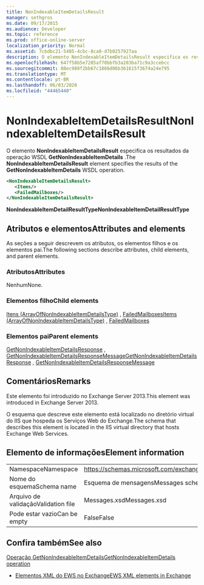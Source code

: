 ```yaml
---
title: NonIndexableItemDetailsResult
manager: sethgros
ms.date: 09/17/2015
ms.audience: Developer
ms.topic: reference
ms.prod: office-online-server
localization_priority: Normal
ms.assetid: 7cbdbc21-5405-4cbc-8ca0-d7b0257927aa
description: O elemento NonIndexableItemDetailsResult especifica os resultados da operação WSDL GetNonIndexableItemDetails.
ms.openlocfilehash: 647f58b5e7285af70bbfb3a203ba71c9a3ccebcc
ms.sourcegitcommit: 88ec988f2bb67c1866d06b361615f3674a24e795
ms.translationtype: MT
ms.contentlocale: pt-BR
ms.lasthandoff: 06/03/2020
ms.locfileid: "44465440"
---
```

# <a name="nonindexableitemdetailsresult"></a><span data-ttu-id="05ad7-103">NonIndexableItemDetailsResult</span><span class="sxs-lookup"><span data-stu-id="05ad7-103">NonIndexableItemDetailsResult</span></span>

<span data-ttu-id="05ad7-104">O elemento **NonIndexableItemDetailsResult** especifica os resultados da operação WSDL **GetNonIndexableItemDetails** .</span><span class="sxs-lookup"><span data-stu-id="05ad7-104">The **NonIndexableItemDetailsResult** element specifies the results of the **GetNonIndexableItemDetails** WSDL operation.</span></span> 
  
```XML
<NonIndexableItemDetailsResult>
   <Items/>
   <FailedMailboxes/>
</NonIndexableItemDetailsResult>
```

 <span data-ttu-id="05ad7-105">**NonIndexableItemDetailResultType**</span><span class="sxs-lookup"><span data-stu-id="05ad7-105">**NonIndexableItemDetailResultType**</span></span>
## <a name="attributes-and-elements"></a><span data-ttu-id="05ad7-106">Atributos e elementos</span><span class="sxs-lookup"><span data-stu-id="05ad7-106">Attributes and elements</span></span>

<span data-ttu-id="05ad7-107">As seções a seguir descrevem os atributos, os elementos filhos e os elementos pai.</span><span class="sxs-lookup"><span data-stu-id="05ad7-107">The following sections describe attributes, child elements, and parent elements.</span></span>
  
### <a name="attributes"></a><span data-ttu-id="05ad7-108">Atributos</span><span class="sxs-lookup"><span data-stu-id="05ad7-108">Attributes</span></span>

<span data-ttu-id="05ad7-109">Nenhum</span><span class="sxs-lookup"><span data-stu-id="05ad7-109">None.</span></span>
  
### <a name="child-elements"></a><span data-ttu-id="05ad7-110">Elementos filho</span><span class="sxs-lookup"><span data-stu-id="05ad7-110">Child elements</span></span>

<span data-ttu-id="05ad7-111">[Itens (ArrayOfNonIndexableItemDetailsType)](items-arrayofnonindexableitemdetailstype.md) , [FailedMailboxes](failedmailboxes.md)</span><span class="sxs-lookup"><span data-stu-id="05ad7-111">[Items (ArrayOfNonIndexableItemDetailsType)](items-arrayofnonindexableitemdetailstype.md) , [FailedMailboxes](failedmailboxes.md)</span></span>
  
### <a name="parent-elements"></a><span data-ttu-id="05ad7-112">Elementos pai</span><span class="sxs-lookup"><span data-stu-id="05ad7-112">Parent elements</span></span>

<span data-ttu-id="05ad7-113">[GetNonIndexableItemDetailsResponse](getnonindexableitemdetailsresponse.md) , [GetNonIndexableItemDetailsResponseMessage](getnonindexableitemdetailsresponsemessage.md)</span><span class="sxs-lookup"><span data-stu-id="05ad7-113">[GetNonIndexableItemDetailsResponse](getnonindexableitemdetailsresponse.md) , [GetNonIndexableItemDetailsResponseMessage](getnonindexableitemdetailsresponsemessage.md)</span></span>
  
## <a name="remarks"></a><span data-ttu-id="05ad7-114">Comentários</span><span class="sxs-lookup"><span data-stu-id="05ad7-114">Remarks</span></span>

<span data-ttu-id="05ad7-115">Este elemento foi introduzido no Exchange Server 2013.</span><span class="sxs-lookup"><span data-stu-id="05ad7-115">This element was introduced in Exchange Server 2013.</span></span>
  
<span data-ttu-id="05ad7-116">O esquema que descreve este elemento está localizado no diretório virtual do IIS que hospeda os Serviços Web do Exchange.</span><span class="sxs-lookup"><span data-stu-id="05ad7-116">The schema that describes this element is located in the IIS virtual directory that hosts Exchange Web Services.</span></span>
  
## <a name="element-information"></a><span data-ttu-id="05ad7-117">Elemento de informações</span><span class="sxs-lookup"><span data-stu-id="05ad7-117">Element information</span></span>

|||
|:-----|:-----|
|<span data-ttu-id="05ad7-118">Namespace</span><span class="sxs-lookup"><span data-stu-id="05ad7-118">Namespace</span></span>  <br/> |https://schemas.microsoft.com/exchange/services/2006/messages  <br/> |
|<span data-ttu-id="05ad7-119">Nome do esquema</span><span class="sxs-lookup"><span data-stu-id="05ad7-119">Schema name</span></span>  <br/> |<span data-ttu-id="05ad7-120">Esquema de mensagens</span><span class="sxs-lookup"><span data-stu-id="05ad7-120">Messages schema</span></span>  <br/> |
|<span data-ttu-id="05ad7-121">Arquivo de validação</span><span class="sxs-lookup"><span data-stu-id="05ad7-121">Validation file</span></span>  <br/> |<span data-ttu-id="05ad7-122">Messages.xsd</span><span class="sxs-lookup"><span data-stu-id="05ad7-122">Messages.xsd</span></span>  <br/> |
|<span data-ttu-id="05ad7-123">Pode estar vazio</span><span class="sxs-lookup"><span data-stu-id="05ad7-123">Can be empty</span></span>  <br/> |<span data-ttu-id="05ad7-124">False</span><span class="sxs-lookup"><span data-stu-id="05ad7-124">False</span></span>  <br/> |
   
## <a name="see-also"></a><span data-ttu-id="05ad7-125">Confira também</span><span class="sxs-lookup"><span data-stu-id="05ad7-125">See also</span></span>



[<span data-ttu-id="05ad7-126">Operação GetNonIndexableItemDetails</span><span class="sxs-lookup"><span data-stu-id="05ad7-126">GetNonIndexableItemDetails operation</span></span>](getnonindexableitemdetails-operation.md)


- [<span data-ttu-id="05ad7-127">Elementos XML do EWS no Exchange</span><span class="sxs-lookup"><span data-stu-id="05ad7-127">EWS XML elements in Exchange</span></span>](ews-xml-elements-in-exchange.md)

